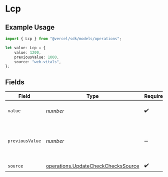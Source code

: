 # Lcp

## Example Usage

```typescript
import { Lcp } from "@vercel/sdk/models/operations";

let value: Lcp = {
    value: 1200,
    previousValue: 1000,
    source: "web-vitals",
};
```

## Fields

| Field                                                                                    | Type                                                                                     | Required                                                                                 | Description                                                                              | Example                                                                                  |
| ---------------------------------------------------------------------------------------- | ---------------------------------------------------------------------------------------- | ---------------------------------------------------------------------------------------- | ---------------------------------------------------------------------------------------- | ---------------------------------------------------------------------------------------- |
| `value`                                                                                  | *number*                                                                                 | :heavy_check_mark:                                                                       | Largest Contentful Paint value                                                           | 1200                                                                                     |
| `previousValue`                                                                          | *number*                                                                                 | :heavy_minus_sign:                                                                       | Previous Largest Contentful Paint value to display a delta                               | 1000                                                                                     |
| `source`                                                                                 | [operations.UpdateCheckChecksSource](../../models/operations/updatecheckcheckssource.md) | :heavy_check_mark:                                                                       | N/A                                                                                      |                                                                                          |